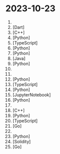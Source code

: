 # 2023-10-23

1. [](https://github.comundefined "Explain complex systems using visuals and simple terms. Help you prepare for system design interviews.") 
2. [](https://github.comundefined "An open source cross-platform alternative to AirDrop") [Dart]
3. [](https://github.comundefined "TensorRT-LLM provides users with an easy-to-use Python API to define Large Language Models (LLMs) and build TensorRT engines that contain state-of-the-art optimizations to perform inference efficiently on NVIDIA GPUs. TensorRT-LLM also contains components to create Python and C++ runtimes that execute those TensorRT engines.") [C++]
4. [](https://github.comundefined "Teaching LLMs memory management for unbounded context 📚🦙") [Python]
5. [](https://github.comundefined "An Autonomous LLM Agent for Complex Task Solving") [TypeScript]
6. [](https://github.comundefined "A series of code large language models developed by PKU-KCL") [Python]
7. [](https://github.comundefined "Build browser agents for real world tasks") [Python]
8. [](https://github.comundefined "Termux - a terminal emulator application for Android OS extendible by variety of packages.") [Java]
9. [](https://github.comundefined "Interact with your documents using the power of GPT, 100% privately, no data leaks") [Python]
10. [](https://github.comundefined "A curated list of free courses & certifications.") 
11. [](https://github.comundefined "📚 Freely available programming books") 
12. [](https://github.comundefined "OpenAI's Code Interpreter in your terminal, running locally") [Python]
13. [](https://github.comundefined "Learn the foundational skills of building full stack web applications.") [TypeScript]
14. [](https://github.comundefined "openpilot is an open source driver assistance system. openpilot performs the functions of Automated Lane Centering and Adaptive Cruise Control for 250+ supported car makes and models.") [Python]
15. [](https://github.comundefined "") [JupyterNotebook]
16. [](https://github.comundefined "Sparsity-aware deep learning inference runtime for CPUs") [Python]
17. [](https://github.comundefined "The Mojo Programming Language") 
18. [](https://github.comundefined "Open 3D Engine (O3DE) is an Apache 2.0-licensed multi-platform 3D engine that enables developers and content creators to build AAA games, cinema-quality 3D worlds, and high-fidelity simulations without any fees or commercial obligations.") [C++]
19. [](https://github.comundefined "[SIGGRAPH Asia 2022] VideoReTalking: Audio-based Lip Synchronization for Talking Head Video Editing In the Wild") [Python]
20. [](https://github.comundefined "一个基于 electron 的音乐软件") [TypeScript]
21. [](https://github.comundefined "CasaOS - A simple, easy-to-use, elegant open-source Personal Cloud system.") [Go]
22. [](https://github.comundefined "") 
23. [](https://github.comundefined "Stable Diffusion web UI") [Python]
24. [](https://github.comundefined "The Ethereum Improvement Proposal repository") [Solidity]
25. [](https://github.comundefined "FalconHound is a blue team multi-tool. It allows you to utilize and enhance the power of BloodHound in a more automated fashion. It is designed to be used in conjunction with a SIEM or other log aggregation tool.") [Go]
